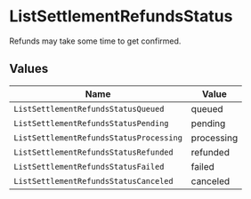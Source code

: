 # ListSettlementRefundsStatus

Refunds may take some time to get confirmed.


## Values

| Name                                    | Value                                   |
| --------------------------------------- | --------------------------------------- |
| `ListSettlementRefundsStatusQueued`     | queued                                  |
| `ListSettlementRefundsStatusPending`    | pending                                 |
| `ListSettlementRefundsStatusProcessing` | processing                              |
| `ListSettlementRefundsStatusRefunded`   | refunded                                |
| `ListSettlementRefundsStatusFailed`     | failed                                  |
| `ListSettlementRefundsStatusCanceled`   | canceled                                |